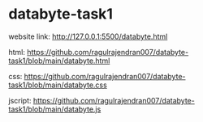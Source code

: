 # databyte-task1
website link:  http://127.0.0.1:5500/databyte.html

html:
https://github.com/ragulrajendran007/databyte-task1/blob/main/databyte.html

css:
https://github.com/ragulrajendran007/databyte-task1/blob/main/databyte.css

jscript:
https://github.com/ragulrajendran007/databyte-task1/blob/main/databyte.js

